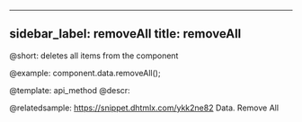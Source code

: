 
---
sidebar_label: removeAll
title: removeAll
---          


@short:
	deletes all items from the component

@example:
component.data.removeAll();


@template:	api_method
@descr:

@relatedsample: https://snippet.dhtmlx.com/ykk2ne82	Data. Remove All

